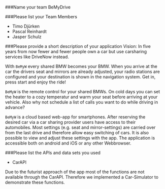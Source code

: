 ###Name your team
BeMyDrive

###Please list your Team Members

* Timo Djürken
* Pascal Reinhardt
* Jasper Schulz


###Please provide a short description of your application
Vision: In five years from now fewer and fewer people own a car but use carsharing services like DriveNow instead.

With `BeMyW` every shared BMW becomes your BMW. When you arrive at the car the drivers seat and mirrors are already adjusted, your radio stations are configured and your destination is  shown in the navigation system. Get in, press start and enjoy the ride!

`BeMyW` is the remote control for your shared BMWs. On cold days you can set the heater to a cozy temperatur and warm your seat before arriving at your vehicle. Also why not schedule a list of calls you want to do while driving in advance?

`BeMyW` is a cloud based web-app for smartphones. After reserving the desired car via a car sharing provider users have access to their automobiles. Most settings (e.g. seat and mirror-settings) are carried over from the last drive and therefore allow easy switching of cars. It is also possible to view and adjust these settings with the app. The application is accessible both on android and iOS or any other Webbrowser.

###Please list the APIs and data sets you used
* CarAPI

Due to the futurist approach of the app most of the functions are not available through the CarAPI. Therefore we implemented a Car-Simulator to demonstrate these functions.